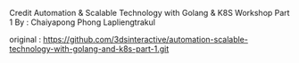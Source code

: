 Credit
Automation & Scalable Technology with Golang & K8S Workshop Part 1
By : Chaiyapong Phong Lapliengtrakul

original : https://github.com/3dsinteractive/automation-scalable-technology-with-golang-and-k8s-part-1.git